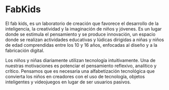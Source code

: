 # FabKids
El fab kids, es un laboratorio de creación que favorece el desarrollo de la inteligencia, la creatividad y la imaginación de niños y jóvenes. Es un lugar donde se estimula el pensamiento y se produce innovación, un espacio donde se realizan actividades educativas y lúdicas dirigidas a niñas y niños de edad comprendidas entre los 10 y 16 años, enfocadas al diseño y a la fabricación digital.

Los niños y niñas diariamente utilizan tecnología intuitivamente. Una de nuestras motivaciones es potenciar el pensamiento reflexivo, analítico y crítico. Pensamos que es necesaria una alfabetización tecnológica que convierta los niños en creadores con el uso de tecnología, objetos inteligentes y videojuegos en lugar de ser usuarios pasivos.
